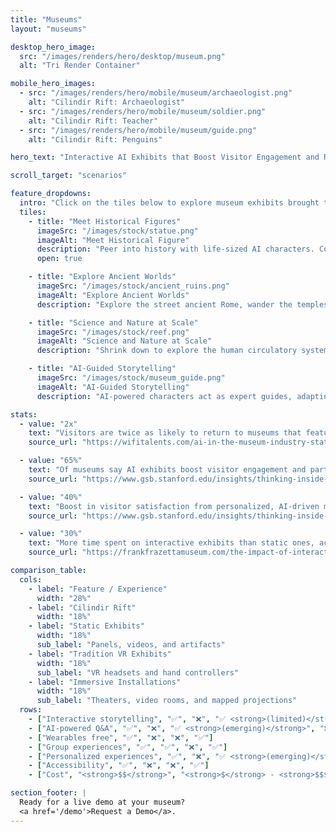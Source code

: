 ```yaml
---
title: "Museums"
layout: "museums"

desktop_hero_image:
  src: "/images/renders/hero/desktop/museum.png"
  alt: "Tri Render Container"

mobile_hero_images:
  - src: "/images/renders/hero/mobile/museum/archaeologist.png"
    alt: "Cilindir Rift: Archaeologist"
  - src: "/images/renders/hero/mobile/museum/soldier.png"
    alt: "Cilindir Rift: Teacher"
  - src: "/images/renders/hero/mobile/museum/guide.png"
    alt: "Cilindir Rift: Penguins"

hero_text: "Interactive AI Exhibits that Boost Visitor Engagement and Retention."

scroll_target: "scenarios"

feature_dropdowns:
  intro: "Click on the tiles below to explore museum exhibits brought to life with Cilindir."
  tiles:
    - title: "Meet Historical Figures"
      imageSrc: "/images/stock/statue.png"
      imageAlt: "Meet Historical Figure"
      description: "Peer into history with life-sized AI characters. Converse with Socrates, Confucius, and Julius Caesar, or hear speeches from civil rights leaders. Visitors can ask questions and receive adaptive, accurate, and safe answers, delivered in the voice and mannerisms of each historical figure."
      open: true

    - title: "Explore Ancient Worlds"
      imageSrc: "/images/stock/ancient_ruins.png"
      imageAlt: "Explore Ancient Worlds"
      description: "Explore the street ancient Rome, wander the temples of ancient China, or experience a medieval marketplace. The Rift transforms static exhibits into visually stunning virtual worlds with realistic physics, immersing visitors in culture and history."

    - title: "Science and Nature at Scale"
      imageSrc: "/images/stock/reef.png"
      imageAlt: "Science and Nature at Scale"
      description: "Shrink down to explore the human circulatory system, dive into the Great Barrier Reef, or observe the solar system at true scale. The Cilindir Rift makes abstract scientific concepts tangible and unforgettable."

    - title: "AI-Guided Storytelling"
      imageSrc: "/images/stock/museum_guide.png"
      imageAlt: "AI-Guided Storytelling"
      description: "AI-powered characters act as expert guides, adapting tours to visitor comprehension and curiosity. They provide personalized stories, context, and insights that deepen understanding, increase engagement, and are accessible to all ages in all multiple languages. With multiple Rifts set up throughout the museum, the AI guides can recognize visitors from their previous exhibit and continue the conversation where they left off."

stats:
  - value: "2x"
    text: "Visitors are twice as likely to return to museums that feature interactive or AI-powered exhibits."
    source_url: "https://wifitalents.com/ai-in-the-museum-industry-statistics/"

  - value: "65%"
    text: "Of museums say AI exhibits boost visitor engagement and participation."
    source_url: "https://www.gsb.stanford.edu/insights/thinking-inside-box-why-virtual-meetings-generate-fewer-ideas/"

  - value: "40%"
    text: "Boost in visitor satisfaction from personalized, AI-driven museum tours."
    source_url: "https://www.gsb.stanford.edu/insights/thinking-inside-box-why-virtual-meetings-generate-fewer-ideas/"

  - value: "30%"
    text: "More time spent on interactive exhibits than static ones, according to museum reports."
    source_url: "https://frankfrazettamuseum.com/the-impact-of-interactive-technology-on-visitor-engagement-in-art-museums/"

comparison_table:
  cols:
    - label: "Feature / Experience"
      width: "28%"
    - label: "Cilindir Rift"
      width: "18%"
    - label: "Static Exhibits"
      width: "18%"
      sub_label: "Panels, videos, and artifacts"
    - label: "Tradition VR Exhibits"
      width: "18%"
      sub_label: "VR headsets and hand controllers"
    - label: "Immersive Installations"
      width: "18%"
      sub_label: "Theaters, video rooms, and mapped projections"
  rows:
    - ["Interactive storytelling", "✅", "❌", "✅ <strong>(limited)</strong>", "❌"]
    - ["AI-powered Q&A", "✅", "❌", "✅ <strong>(emerging)</strong>", "❌"]
    - ["Wearables free", "✅", "❌", "❌", "✅"]
    - ["Group experiences", "✅", "✅", "❌", "✅"]
    - ["Personalized experiences", "✅", "❌", "✅ <strong>(emerging)</strong>", "❌"]
    - ["Accessibility", "✅", "❌", "❌", "✅"]
    - ["Cost", "<strong>$$</strong>", "<strong>$</strong> - <strong>$$$</strong>", "<strong>$$</strong> - <strong>$$$</strong>", "<strong>$$$</strong>"]

section_footer: |
  Ready for a live demo at your museum?
  <a href='/demo'>Request a Demo</a>.
---
```


